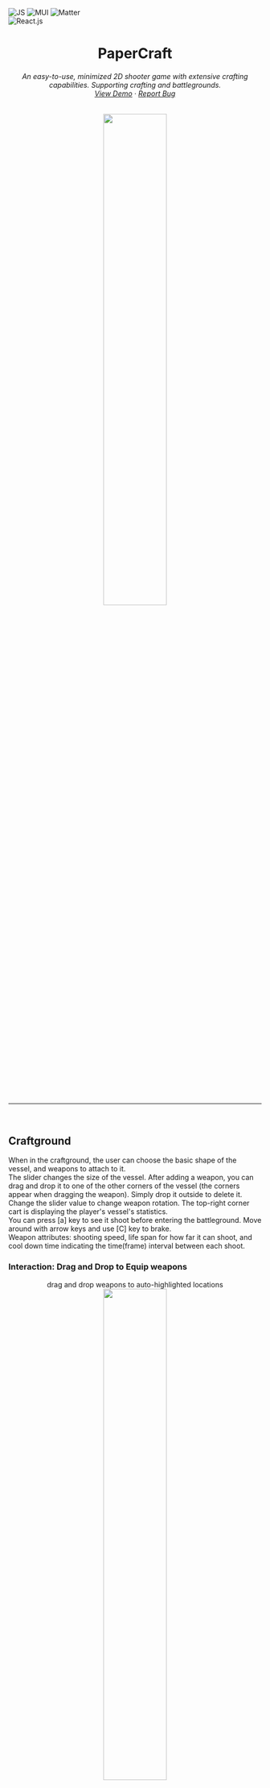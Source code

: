 ![JS](https://img.shields.io/badge/JavaScript-F7DF1E?style=for-the-badge&logo=javascript&logoColor=black)
![MUI](https://img.shields.io/badge/Material%20UI-007FFF?style=for-the-badge&logo=mui&logoColor=white)
![Matter](https://img.shields.io/badge/Matter%20js-4B5562?style=for-the-badge&logo=Matterdotjs&logoColor=white)
<br />
![React.js](https://img.shields.io/badge/React-20232A?style=for-the-badge&logo=react&logoColor=61DAFB)

<h1 align="center">
PaperCraft
</h1>

<h6 align="center">
An easy-to-use, minimized 2D shooter game with extensive crafting capabilities.
Supporting crafting and battlegrounds.
  <br />
  <a href="https://papercraft-eight.vercel.app/">View Demo</a>
  ·
  <a href="https://github.com/cy-moi/papercraft/issues">Report Bug</a>

</h6>
<div align="center">
<img src="assets/logo.png" width="50%" height="50%">
</div>

---

<br />

## Craftground

When in the craftground, the user can choose the basic shape of the vessel, and weapons to attach to it.
<br />
The slider changes the size of the vessel.
After adding a weapon, you can drag and drop it to one of the other corners of the vessel (the corners appear when dragging the weapon). Simply drop it outside to delete it.
<br />
Change the slider value to change weapon rotation.
The top-right corner cart is displaying the player's vessel's statistics.
<br />
You can press [a] key to see it shoot before entering the battleground.
Move around with arrow keys and use [C] key to brake.
<br />
Weapon attributes: shooting speed, life span for how far it can shoot, and cool down time indicating the time(frame) interval between each shoot.

### Interaction: Drag and Drop to Equip weapons

<div align="center">
<a>drag and drop weapons to auto-highlighted locations</a>
<br />
<img src="demo/dragdrop.gif" width="50%" height="50%">
<br />
<a>drag and drop across vessels</a>
<br />
<img src="demo/dragdrop2another.gif" width="50%" height="50%">
<br />
<a>drag, drop and throw to dispose</a>
<br />
<img src="demo/dragdropthrow.gif" width="50%" height="50%">
</div>

### Interaction: UI for Selection

<div align="center">
<a>slider and shape selector</a>
<br />
<img src="demo/shapeSlider.gif" width="50%" height="50%">
<br />
<a>pan and zoom</a>
<br />
<img src="demo/panzoom.gif" width="50%" height="50%">
<br />
<a>lively updated stats for comparation</a>
<br />
<img src="demo/statsUpdate.gif" width="50%" height="50%">
</div>

## Playground

The playground is simply the game battleground, where the just-created vessel can shoot at enemies. The enemies are static obstacles, move-able obstacles, and an attacking vessel. The mirroring vessel will have the same speed as the player and try to face at the player to shoot at it. Use arrow keys to move around, `[C] (Capital)`key to brake the vessel, `a` key to shoot!

### Feedbacks: UI

battle UI has health bars for both sides, and a control panel where the user can see their current steering degrees and speed.

<div align="center">
<img src="demo/battleUI.gif" width="50%" height="50%">
</div>

### Player: Differential wheeled robot

For the motion model of the player, we adapted the differential wheeled robot which is very practical (robotics 101) and realistic. The `left` and `right` key will control the steering, but here the steer degree will be translated to the wheel differences.

<div align="center">
<img src="demo/model.png" width="50%" height="50%">
</div>

# Crafts Structure

## MVC

Crafts are controllers that combine the model(physics engine) and the view(graphics/textures/sprites). Same craft can combine different models with different renderers. Besides the physics models, there could also be non-physics models (shooters) or over-physics models (mobile shapes with differential wheeled robots).

## Tree-like

Crafts are connected in a tree-like structure, each craft holds a list of children, so that everything can be updated recursively and added with the same api. As you can see in the codes, there are some other properties that holds crafts (the `weapons` attribute of shapes). But it was only used for direct retrieval of the objects for UI display, which should've been done with looking for the id in the children crafts. But due to the time limitation, we compromised some encapsulation.

## UI Events

The outside UI layers (React) communicates with the renderer(PIXI) through DOM events, so that they can both provide interactive functionalities and share informations.

# How to run

**Node version: 16.xx.x is required**

1. Clone the repository

```bash
$ git clone
```

2. Install dependencies

```bash
$ yarn install --forzen-lockfile
```

3. Build the project

```bash
$ yarn build
```

4. Run the project locally

```bash
$ yarn start
```

Refer to `package.json` and `yarn.lock` if any pacakge version conflicts happen. Remove `yarn.lock` file if you are not using `yarn`.

# Develop

- `master` is the stable production branch.
- `dev` branch has the most recent changes.
- Branch naming: `[branch from]-[feature]`, e.g., `dev-dnd` is branched from `dev` for `drag-n-drop` features. This rule can be chained.

# TODO

1. Add another layer of shape creation APIs which will create corresponding polygons.
2. ✅ Add weapon/defense slot properties to static shape: another class of shapes inherented from the basic shapes. The MobileShape class will inherent this class.
3. Add boudaries to the creation sesssion
4. ✅ Fix the viewport, limit the movement with boundaries
5. ✅ Procedural generation of enemies - need to fix some obstacles textures to make it looks better
6. ☑️ The ui of vessel creation

# Bucket

1. Arrows for weapons
2. Arrow damage depends on color
3. Drag and drop should be handeled by pixi

# References

[Pixi boilerplate](https://github.com/dopamine-lab/pixi-boilerplate).

